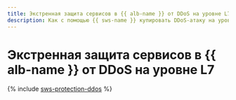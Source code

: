 ```yaml
---
title: Экстренная защита сервисов в {{ alb-name }} от DDoS на уровне L7
description: Как с помощью {{ sws-name }} купировать DDoS-атаку на уровне L7 на ресурсы, опубликованные в интернете через {{ alb-name }}
---
```


# Экстренная защита сервисов в {{ alb-name }} от DDoS на уровне L7

{% include [sws-protection-ddos](../../_tutorials/security/sws-protection-ddos.md) %}
